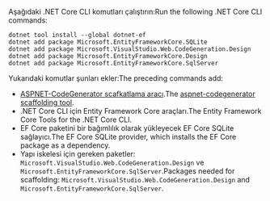 <span data-ttu-id="fc971-101">Aşağıdaki .NET Core CLI komutları çalıştırın:</span><span class="sxs-lookup"><span data-stu-id="fc971-101">Run the following .NET Core CLI commands:</span></span>

```dotnetcli
dotnet tool install --global dotnet-ef
dotnet add package Microsoft.EntityFrameworkCore.SQLite
dotnet add package Microsoft.VisualStudio.Web.CodeGeneration.Design
dotnet add package Microsoft.EntityFrameworkCore.Design
dotnet add package Microsoft.EntityFrameworkCore.SqlServer
```

<span data-ttu-id="fc971-102">Yukarıdaki komutlar şunları ekler:</span><span class="sxs-lookup"><span data-stu-id="fc971-102">The preceding commands add:</span></span>

* <span data-ttu-id="fc971-103">[ASPNET-CodeGenerator scafkatlama aracı](xref:fundamentals/tools/dotnet-aspnet-codegenerator).</span><span class="sxs-lookup"><span data-stu-id="fc971-103">The [aspnet-codegenerator scaffolding tool](xref:fundamentals/tools/dotnet-aspnet-codegenerator).</span></span>
* <span data-ttu-id="fc971-104">.NET Core CLI için Entity Framework Core araçları.</span><span class="sxs-lookup"><span data-stu-id="fc971-104">The Entity Framework Core Tools for the .NET Core CLI.</span></span>
* <span data-ttu-id="fc971-105">EF Core paketini bir bağımlılık olarak yükleyecek EF Core SQLite sağlayıcı.</span><span class="sxs-lookup"><span data-stu-id="fc971-105">The EF Core SQLite provider, which installs the EF Core package as a dependency.</span></span>
* <span data-ttu-id="fc971-106">Yapı iskelesi için gereken paketler: `Microsoft.VisualStudio.Web.CodeGeneration.Design` ve `Microsoft.EntityFrameworkCore.SqlServer`.</span><span class="sxs-lookup"><span data-stu-id="fc971-106">Packages needed for scaffolding: `Microsoft.VisualStudio.Web.CodeGeneration.Design` and `Microsoft.EntityFrameworkCore.SqlServer`.</span></span>
